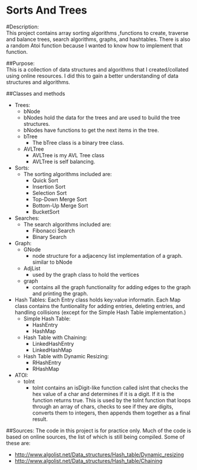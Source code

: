 Sorts And Trees
================

#Description:  
This project contains array sorting algorithms ,functions to create, traverse and balance trees, search algorithms, graphs, and hashtables. There is also a random Atoi function because I wanted to know how to implement that function.

##Purpose:  
This is a collection of data structures and algorithms that I created/collated using online resources. I did this to gain a better understanding of data structures and algorithms.

##Classes and methods
* Trees:
  *  bNode  
    * bNodes hold the data for the trees and are used to build the tree structures.
    * bNodes have functions to get the next items in the tree.  
  * bTree 
    * The bTree class is a binary tree class.  
  * AVLTree 
    *  AVLTree is my AVL Tree class
    *  AVLTree is self balancing.  
* Sorts:  
  * The sorting algorithms included are:  
    * Quick Sort
    * Insertion Sort
    * Selection Sort
    * Top-Down Merge Sort
    * Bottom-Up Merge Sort
    * BucketSort
* Searches: 
  * The search algorithms included are:
    * Fibonacci Search
    * Binary Search
* Graph: 
  * GNode
    * node structure for a adjacency list implementation of a graph. similar to bNode
  * AdjList
    * used by the graph class to hold the vertices
  * graph
    * contains all the graph functionality for adding edges to the graph and printing the graph.
* Hash Tables: 
    Each Entry class holds key:value informatin. Each Map class contains the funtionality for adding entries, deleting entries, and handling collisions (except for the Simple Hash Table implementation.)
  * Simple Hash Table:
    * HashEntry
    * HashMap
  * Hash Table with Chaining:
    * LinkedHashEntry
    * LinkedHashMap
  * Hash Table with Dynamic Resizing:
    * RHashEntry
    * RHashMap
* ATOI:
  * toInt
    * toInt contains an isDigit-like function called isInt that checks the hex value of a char and determines if it is a digit. If it is the function returns true. This is used by the toInt function that loops through an array of chars, checks to see if they are digits, converts them to integers, then appends them together as a final result.

##Sources:
The code in this project is for practice only. Much of the code is based on online sources, the list of which is still being compiled.
Some of these are:  
 * <http://www.algolist.net/Data_structures/Hash_table/Dynamic_resizing>
 * <http://www.algolist.net/Data_structures/Hash_table/Chaining>


